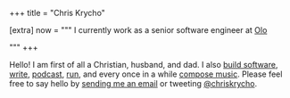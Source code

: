 +++
title = "Chris Krycho"

[extra]
now = """
I currently work as a senior software engineer at [Olo]

[Olo]: https://www.olo.com
"""
+++

Hello! I am first of all a Christian, husband, and dad. I also [build software][cv], [write][blog], [podcast], [run], and every once in a while [compose music][soundcloud]. Please feel free to say hello by [sending me an email][email] or tweeting [@chriskrycho][twitter].

<!-- TODO: blog should -> archive -->

[cv]: ./pages/cv.md
[blog]: #
[podcast]: ./pages/podcasts.md
[run]: https://www.strava.com/athletes/1079509
[email]: mailto:hello@chriskrycho.com
[twitter]: https://twitter.com/chriskrycho
[soundcloud]: https://soundcloud.com/chriskrycho